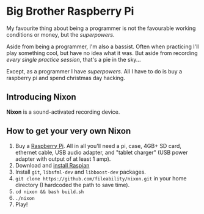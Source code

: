 # Big Brother Raspberry Pi

My favourite thing about being a programmer is not the favourable working conditions or money, but the *superpowers*.

Aside from being a programmer, I'm also a bassist. Often when practicing I'll play something cool, but have no idea what it was. But aside from recording *every single practice session*, that's a pie in the sky...

Except, as a programmer I have *superpowers*. All I have to do is buy a raspberry pi and spend christmas day hacking.

## Introducing Nixon

**Nixon** is a sound-activated recording device.

## How to get your very own Nixon

1. Buy a [Raspberry Pi](http://www.raspberrypi.org/). All in all you'll need a pi, case, 4GB+ SD card, ethernet cable, USB audio adapter, and "tablet charger" (USB power adapter with output of at least 1 amp).
2. Download and [install Raspian](http://txfx.net/2012/12/05/raspberry-pi-headless-setup/)
3. Install `git`, `libsfml-dev` and `libboost-dev` packages.
4. `git clone https://github.com/fileability/nixon.git` in your home directory (I hardcoded the path to save time).
5. `cd nixon && bash build.sh`
6. `./nixon`
7. Play!